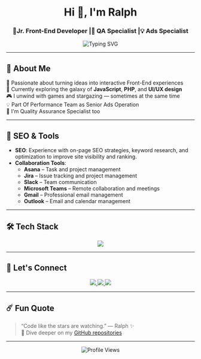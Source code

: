 <h1 align="center">Hi 👋, I'm Ralph</h1>
<h3 align="center">🚀Jr. Front-End Developer |🔎 QA Specialist |💡 Ads Specialist</h3>

<p align="center">
  <img src="https://readme-typing-svg.demolab.com?font=Orbitron&size=24&pause=1000&color=00FFFF&center=true&vCenter=true&width=500&lines=jr.+Front-End+Developer;Space+Lover;Creative+Thinker;Problem+Solver;Team+Player" alt="Typing SVG" />
</p>

---

## 🧠 About Me

🌟 Passionate about turning ideas into interactive Front-End experiences  
🚀 Currently exploring the galaxy of **JavaScript**, **PHP**, and **UI/UX design**  
🎮 I unwind with games and stargazing — sometimes at the same time <br>
💡 Part Of Performance Team as Senior Ads Operation  
🔎 I'm Quality Assurance Specialist too

---

## 🌟 SEO & Tools

- **SEO**: Experience with on-page SEO strategies, keyword research, and optimization to improve site visibility and ranking.
- **Collaboration Tools**: 
  - **Asana** – Task and project management
  - **Jira** – Issue tracking and project management
  - **Slack** – Team communication
  - **Microsoft Teams** – Remote collaboration and meetings
  - **Gmail** – Professional email management
  - **Outlook** – Email and calendar management


---

## 🛠 Tech Stack

<p align="center">

  <img src="https://skillicons.dev/icons?i=html,css,js,php,github,figma,vscode&perline=7" />
</p>


---

## 📡 Let's Connect

<p align="center">
  <a href="mailto:rlphclmnte@gmail.com">
    <img src="https://img.shields.io/badge/Gmail-D14836?style=for-the-badge&logo=gmail&logoColor=white" />
  </a>
  <a href="https://www.linkedin.com/in/ralph-clemente-001010289/">
    <img src="https://img.shields.io/badge/LinkedIn-0A66C2?style=for-the-badge&logo=linkedin&logoColor=white" />
  </a>
  <a href="https://github.com/Rtyz">
    <img src="https://img.shields.io/badge/GitHub-100000?style=for-the-badge&logo=github&logoColor=white" />
  </a>
</p>

---

## ☄️ Fun Quote

> “Code like the stars are watching.” — Ralph ✨ <br>
> 🚀 Dive deeper on my [GitHub repositories](https://github.com/Rtyz)
---

<p align="center">
  <img src="https://komarev.com/ghpvc/?username=Rtyz&style=flat-square&color=00ffff" alt="Profile Views" />
</p>
